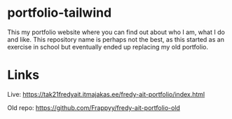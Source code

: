 # portfolio-tailwind
This my portfolio website where you can find out about who I am, what I do and like. This repository name is perhaps not the best, as this started as an exercise in school but eventually ended up replacing my old portfolio.

# Links
Live: https://tak21fredyait.itmajakas.ee/fredy-ait-portfolio/index.html

Old repo: https://github.com/Frappyy/fredy-ait-portfolio-old
